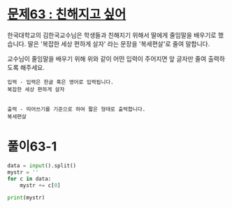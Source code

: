 # [문제63 : 친해지고 싶어](https://www.notion.so/63-0a9cb033518740eabe7b394ab483a419)

한국대학교의 김한국교수님은 학생들과 친해지기 위해서 딸에게 줄임말을 배우기로 했습니다.
딸은 '복잡한 세상 편하게 살자' 라는 문장을 '복세편살'로 줄여 말합니다.

교수님이 줄임말을 배우기 위해 위와 같이 어떤 입력이 주어지면 앞 글자만 줄여 출력하도록 해주세요.

    입력 - 입력은 한글 혹은 영어로 입력됩니다.
    복잡한 세상 편하게 살자


    출력 - 띄어쓰기를 기준으로 하여 짧은 형태로 출력합니다.
    복세편살

# 풀이63-1

``` python
data = input().split()
mystr = ''
for c in data:
    mystr += c[0]

print(mystr)
```